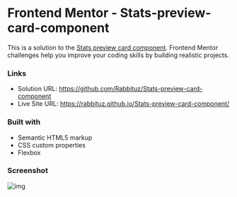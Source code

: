 # Frontend Mentor - Stats-preview-card-component

This is a solution to the [Stats preview card component](https://www.frontendmentor.io/challenges/qr-code-component-iux_sIO_H). Frontend Mentor challenges help you improve your coding skills by building realistic projects. 
### Links

- Solution URL: https://github.com/Rabbituz/Stats-preview-card-component
- Live Site URL: https://rabbituz.github.io/Stats-preview-card-component/

### Built with

- Semantic HTML5 markup
- CSS custom properties
- Flexbox

### Screenshot
![img](https://github.com/Rabbituz/Stats-preview-card-component/assets/107909869/76c73c1a-0c09-4b06-b451-e316a7dac005)
